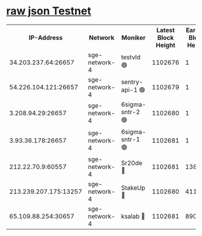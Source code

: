 
[raw json Testnet](https://rpc-check.sget.stavr.tech/sget/rpc-sget-result.json)
=


<table><tr><th>IP-Address</th><th>Network</th><th>Moniker</th><th>Latest Block Height</th><th>Earliest Block Height</th><th>Catching Up</th><th>Tx Index</th><th>Voting Power</th><th>Scan Time</th></tr><tr><td>34.203.237.64:26657</td><td>sge-network-4</td><td>testvld 🟢</td><td>1102676</td><td>1</td><td>False</td><td>on</td><td>0</td><td>2024-01-14T17:40:25.323076258UTC</td></tr><tr><td>54.226.104.121:26657</td><td>sge-network-4</td><td>sentry-api-1 🟢</td><td>1102679</td><td>1</td><td>False</td><td>on</td><td>0</td><td>2024-01-14T17:40:40.221090851UTC</td></tr><tr><td>3.208.94.29:26657</td><td>sge-network-4</td><td>6sigma-sntr-2 🟢</td><td>1102680</td><td>1</td><td>False</td><td>on</td><td>0</td><td>2024-01-14T17:40:49.767710899UTC</td></tr><tr><td>3.93.36.178:26657</td><td>sge-network-4</td><td>6sigma-sntr-1 🟢</td><td>1102681</td><td>1</td><td>False</td><td>on</td><td>0</td><td>2024-01-14T17:40:52.449241780UTC</td></tr><tr><td>212.22.70.9:60557</td><td>sge-network-4</td><td>Sr20de 🔴</td><td>1102681</td><td>138001</td><td>False</td><td>on</td><td>104</td><td>2024-01-14T17:40:55.308395198UTC</td></tr><tr><td>213.239.207.175:13257</td><td>sge-network-4</td><td>StakeUp 🔴</td><td>1102680</td><td>411001</td><td>False</td><td>off</td><td>100</td><td>2024-01-14T17:40:48.742707206UTC</td></tr><tr><td>65.109.88.254:30657</td><td>sge-network-4</td><td>ksalab 🔴</td><td>1102681</td><td>890001</td><td>False</td><td>off</td><td>938</td><td>2024-01-14T17:40:52.837881546UTC</td></tr></table>
